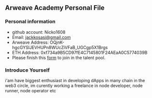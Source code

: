 ## Arweave Academy Personal File

### Personal information

- github account: Nicko1608
- Email: jackkosasi@gmail.com
- Arweave Address: OQjnK-hgcGYSlJEVHUPn8WUcZiVFaB_UGCgp5X1Brgs
- ETH Address: 0xf734a9B5CD97fE4C7145801F24AEaA0C5774039B
- Please finish this [form](https://docs.google.com/forms/d/e/1FAIpQLSfWA5fIIcBgmRppm3jNz5vmf9Mai_QMVil-2pO4r7YKn_Zhtw/viewform?usp=sf_link) to join in the talent pool.

### Introduce Yourself
 i'am have biggest enthusiast in developing dApps in many chain in the web3 circle, im curently working a freelance in node developer, node runner, node operator etc
